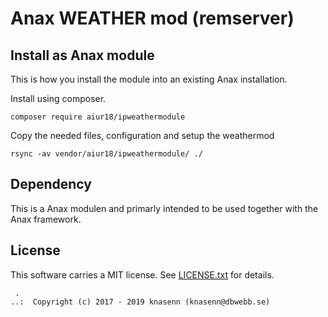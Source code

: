 Anax WEATHER mod (remserver)
==================================




Install as Anax module
------------------------------------

This is how you install the module into an existing Anax installation.

Install using composer.

```
composer require aiur18/ipweathermodule
```

Copy the needed files, configuration and setup the weathermod

```
rsync -av vendor/aiur18/ipweathermodule/ ./
```



Dependency
------------------

This is a Anax modulen and primarly intended to be used together with the Anax framework.



License
------------------

This software carries a MIT license. See [LICENSE.txt](LICENSE.txt) for details.



```
 .  
..:  Copyright (c) 2017 - 2019 knasenn (knasenn@dbwebb.se)
```
